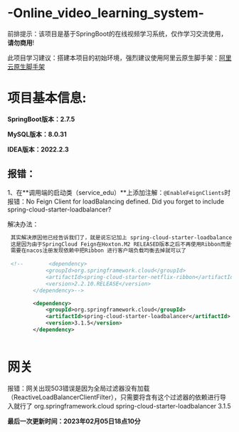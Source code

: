 # -Online_video_learning_system-

前排提示：该项目是基于SpringBoot的在线视频学习系统，仅作学习交流使用，**请勿商用**!

此项目学习建议：搭建本项目的初始环境，强烈建议使用阿里云原生脚手架：[阿里云原生脚手架](https://start.aliyun.com/bootstrap.html)
# 项目基本信息:

**SpringBoot版本：2.7.5**

**MySQL版本：8.0.31**

**IDEA版本：2022.2.3**

## 报错：

1、在**调用端的启动类（service_edu）**上添加注解：`@EnableFeignClients`时报错：No Feign Client for loadBalancing defined. Did you forget to include spring-cloud-starter-loadbalancer?

解决办法：

```xml
 其实解决原因他已经告诉我们了，就是说忘记加上 spring-cloud-starter-loadbalancer
 这是因为由于SpringCloud Feign在Hoxton.M2 RELEASED版本之后不再使用Ribbon而是使用spring-cloud-loadbalancer，所以不引入spring-cloud-loadbalancer会报错。
 需要在nacos注册发现依赖中把Ribbon 进行客户端负载均衡去掉就可以了
 
 <!--        <dependency>
            <groupId>org.springframework.cloud</groupId>
            <artifactId>spring-cloud-starter-netflix-ribbon</artifactId>
            <version>2.2.10.RELEASE</version>
        </dependency>-->

        <dependency>
            <groupId>org.springframework.cloud</groupId>
            <artifactId>spring-cloud-starter-loadbalancer</artifactId>
            <version>3.1.5</version>
        </dependency>
        
```


# 网关
报错：网关出现503错误是因为全局过滤器没有加载（ReactiveLoadBalancerClientFilter），只需要将含有这个过滤器的依赖进行导入就行了
<dependency>
<groupId>org.springframework.cloud</groupId>
<artifactId>spring-cloud-starter-loadbalancer</artifactId>
<version>3.1.5</version>
</dependency>



**最后一次更新时间：2023年02月05日18点10分**





